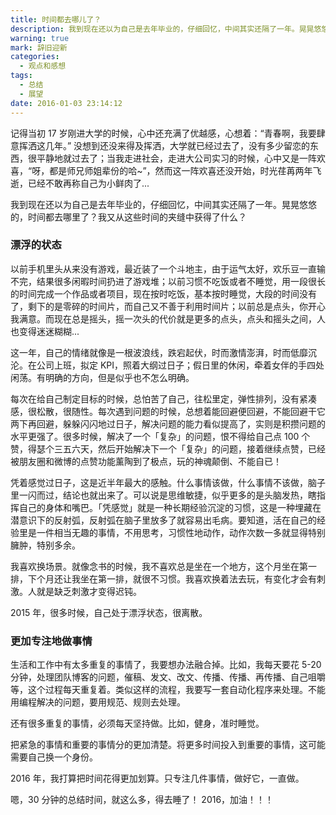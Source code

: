 ```yaml
---
title: 时间都去哪儿了？
description: 我到现在还以为自己是去年毕业的，仔细回忆，中间其实还隔了一年。晃晃悠悠的，时间都去哪里了？我又从这些时间的夹缝中获得了什么？
warning: true
mark: 辞旧迎新
categories:
  - 观点和感想
tags:
  - 总结
  - 展望
date: 2016-01-03 23:14:12
---
```



记得当初 17 岁刚进大学的时候，心中还充满了优越感，心想着：“青春啊，我要肆意挥洒这几年。” 没想到还没来得及挥洒，大学就已经过去了，没有多少留恋的东西，很平静地就过去了；当我走进社会，走进大公司实习的时候，心中又是一阵欢喜，“呀，都是师兄师姐辈份的哈~”，然而这一阵欢喜还没开始，时光荏苒两年飞逝，已经不敢再称自己为小鲜肉了...

我到现在还以为自己是去年毕业的，仔细回忆，中间其实还隔了一年。晃晃悠悠的，时间都去哪里了？我又从这些时间的夹缝中获得了什么？

<!--more-->

### 漂浮的状态

以前手机里头从来没有游戏，最近装了一个斗地主，由于运气太好，欢乐豆一直输不完，结果很多闲暇时间扔进了游戏堆；以前习惯不吃饭或者不睡觉，用一段很长的时间完成一个作品或者项目，现在按时吃饭，基本按时睡觉，大段的时间没有了，剩下的是零碎的时间片，而自己又不善于利用时间片；以前总是点头，你开心我满意。而现在总是摇头，摇一次头的代价就是更多的点头，点头和摇头之间，人也变得迷迷糊糊...

这一年，自己的情绪就像是一根波浪线，跌宕起伏，时而激情澎湃，时而低靡沉沦。在公司上班，拟定 KPI，照着大纲过日子；假日里的休闲，牵着女伴的手四处闲荡。有明确的方向，但是似乎也不怎么明确。

每次在给自己制定目标的时候，总怕苦了自己，往松里定，弹性排列，没有紧凑感，很松散，很随性。每次遇到问题的时候，总想着能回避便回避，不能回避干它两下再回避，躲躲闪闪地过日子，解决问题的能力看似提高了，实则是积攒问题的水平更强了。很多时候，解决了一个「复杂」的问题，恨不得给自己点 100 个赞，得瑟个三五六天，然后开始解决下一个「复杂」的问题，接着继续点赞，已经被朋友圈和微博的点赞功能薰陶到了极点，玩的神魂颠倒、不能自已！

凭着感觉过日子，这是近半年最大的感触。什么事情该做，什么事情不该做，脑子里一闪而过，结论也就出来了。可以说是思维敏捷，似乎更多的是头脑发热，瞎指挥自己的身体和嘴巴。「凭感觉」就是一种长期经验沉淀的习惯，这是一种埋藏在潜意识下的反射弧，反射弧在脑子里放多了就容易出毛病。要知道，活在自己的经验里是一件相当无趣的事情，不用思考，习惯性地动作，动作次数一多就显得特别臃肿，特别多余。

我喜欢换场景。就像念书的时候，我不喜欢总是坐在一个地方，这个月坐在第一排，下个月还让我坐在第一排，就很不习惯。我喜欢换着法去玩，有变化才会有刺激。人就是缺乏刺激才变得迟钝。

2015 年，很多时候，自己处于漂浮状态，很离散。

### 更加专注地做事情

生活和工作中有太多重复的事情了，我要想办法融合掉。比如，我每天要花 5-20 分钟，处理团队博客的问题，催稿、发文、改文、传播、传播、再传播、自己咀嚼等，这个过程每天重复着。类似这样的流程，我要写一套自动化程序来处理。不能用编程解决的问题，要用规范、规则去处理。

还有很多重复的事情，必须每天坚持做。比如，健身，准时睡觉。

把紧急的事情和重要的事情分的更加清楚。将更多时间投入到重要的事情，这可能需要自己换一个身份。

2016 年，我打算把时间花得更加划算。只专注几件事情，做好它，一直做。

嗯，30 分钟的总结时间，就这么多，得去睡了！ 2016，加油！！！


